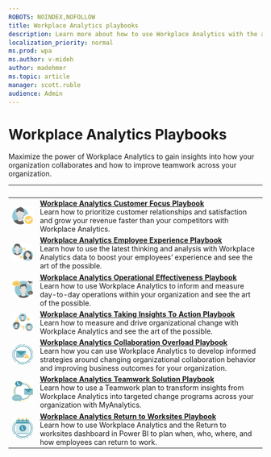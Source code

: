 ```yaml
---
ROBOTS: NOINDEX,NOFOLLOW
title: Workplace Analytics playbooks
description: Learn more about how to use Workplace Analytics with the available playbooks
localization_priority: normal 
ms.prod: wpa
ms.author: v-mideh
author: madehmer
ms.topic: article
manager: scott.ruble
audience: Admin
---
```

# Workplace Analytics Playbooks

Maximize the power of Workplace Analytics to gain insights into how your organization collaborates and how to improve teamwork across your organization.

|&nbsp; |&nbsp; |
|------|-------|
|![Customer focus icon](../images/wpa/playbooks/customer-icon.png) |[**Workplace Analytics Customer Focus Playbook**](/workplace-analytics/tutorials/Collaboration-overload-playbook.pdf) <br>Learn how to prioritize customer relationships and satisfaction and grow your revenue faster than your competitors with Workplace Analytics.|
|![Employee experience icon](../images/wpa/playbooks/employee-icon.png) |[**Workplace Analytics Employee Experience Playbook**](/workplace-analytics/tutorials/Employee-experience-playbook.pdf) <br>Learn how to use the latest thinking and analysis with Workplace Analytics data to boost your employees’ experience and see the art of the possible. |
|![Operational effectiveness icon](../images/wpa/playbooks/operational-icon.png) |[**Workplace Analytics Operational Effectiveness Playbook**](/workplace-analytics/tutorials/operational-effectiveness-playbook.pdf) <br>Learn how to use Workplace Analytics to inform and measure day-to-day operations within your organization and see the art of the possible.|
|![Foster innovation icon](../images/wpa/playbooks/innovation-icon.png) |[**Workplace Analytics Taking Insights To Action Playbook**](/workplace-analytics/tutorials/Taking-insights-to-action-playbook.pdf) <br>Learn how to measure and drive organizational change with Workplace Analytics and see the art of the possible. |
|![Collaboration overload icon](../images/wpa/playbooks/email-overload-64x64.svg) |[**Workplace Analytics Collaboration Overload Playbook**](/workplace-analytics/tutorials/Collaboration-overload-playbook.pdf) <br>Learn how you can use Workplace Analytics to develop informed strategies around changing organizational collaboration behavior and improving business outcomes for your organization.|
|![Microsoft Teams insights icon](../images/wpa/playbooks/efficient-communications-32x32.svg) |[**Workplace Analytics Teamwork Solution Playbook**](/workplace-analytics/tutorials/WpA-Teamwork-Solution-Playbook.pdf) <br>Learn how to use a Teamwork plan to transform insights from Workplace Analytics into targeted change programs across your organization with MyAnalytics.|
|![Return to work icon](../images/wpa/playbooks/meetings-32x32.svg) |[**Workplace Analytics Return to Worksites Playbook**](/workplace-analytics/tutorials/Return-to-worksites-playbook.pdf) <br>Learn how to use Workplace Analytics and the Return to worksites dashboard in Power BI to plan when, who, where, and how employees can return to work. |
